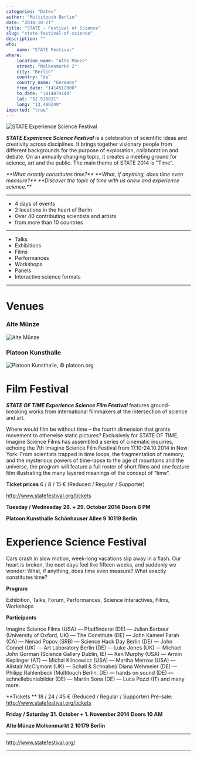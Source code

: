 ```yaml
---
categories: "Dates"
author: "Multitouch Berlin"
date: "2014-10-21"
title: "STATE - Festival of Science"
slug: "state-festival-of-science"
description: ""
who: 
    name: "STATE Festival"
where: 
    location_name: "Alte Münze"
    street: "Molkenmarkt 2"
    city: "Berlin"
    country: "de"
    country_name: "Germany"
    from_date: "1414512000"
    to_date: "1414879140"
    lat: "52.516831"
    long: "13.409249"
imported: "true"
---
```



![STATE Experience Science Festival](State-Festival.jpg) 

***STATE Experience Science Festival*** is a celebration of scientific ideas and creativity across disciplines. It brings together visionary people from different backgrounds for the purpose of exploration, collaboration and debate. On an annually changing topic, it creates a meeting ground for science, art and the public. The main theme of STATE 2014 is "Time".

*\*\*What exactly constitutes time?\*\**
*\*\*What, if anything, does time even measure?\*\**
*\*\*Discover the topic of time with us anew and experience science.\*\**

---

* 4 days of events
* 2 locations in the heart of Berlin
* Over 40 contributing scientists and artists
* from more than 10 countries

---

* Talks
* Exhibitions
* Films
* Performances
* Workshops
* Panels
* Interactive science formats

---
<!--break-->
#  **Venues**
###  **Alte Münze**
![Alte Münze](Download.jpg)

###  **Platoon Kunsthalle**
![Platoon Kunsthalle,  © platoon.org](PLATOON_KUNSTHALLE_BERLIN.jpg) 

#  **Film Festival**
***STATE OF TIME Experience Science Film Festival*** features ground-breaking works from international filmmakers at the intersection of science and art.

Where would film be without time – the fourth dimension that grants movement to otherwise static pictures? Exclusively for STATE OF TIME, Imagine Science Films has assembled a series of cinematic inquiries, echoing the 7th Imagine Science Film Festival from 17.10-24.10.2014 in New York: From scientists trapped in time loops, the fragmentation of memory, and the mysterious powers of time-lapse to the age of mountains and the universe, the program will feature a full roster of short films and one feature film illustrating the many layered meanings of the concept of “time”.

**Ticket prices**
6 / 8 / 15 € (Reduced / Regular / Supporter)

<http://www.statefestival.org/tickets>

**Tuesday / Wednesday**
**28. + 29. October 2014**
**Doors 6 PM**

**Platoon Kunsthalle**
**Schönhauser Allee 9**
**10119 Berlin**

#  **Experience Science Festival**
Cars crash in slow motion, week-long vacations slip away in a flash. Our heart is broken, the next days feel like fifteen weeks, and suddenly we wonder: What, if anything, does time even measure? What exactly constitutes time?

**Program**
 
Exhibition, Talks, Forum, Performances, Science Interactives, Films, Workshops

**Participants**
 
Imagine Science Films (USA) — Pfadfinderei (DE) — Julian Barbour (University of Oxford, UK) — The Constitute (DE) — John Kameel Farah (CA) — Nenad Popov (SRB) — Science Hack Day Berlin (DE) — John Connel (UK) — Art Laboratory Berlin (DE) — Luke Jones (UK) — Michael John Gorman (Science Gallery Dublin, IE) — Ken Murphy (USA) — Armin Keplinger (AT) — Michal Klincewicz (USA) — Martha Merrow (USA) — Alistair McClymont (UK) — Schall & Schnabel/ Diana Wehmeier (DE) — Philipp Rahlenbeck (Multitouch Berlin, DE) —  hands on sound (DE) — schnellebuntebilder (DE) — Martin Sona (DE) — Luca Pozzi (IT) and many more.

**Tickets **
18 / 24 / 45 € (Reduced / Regular / Supporter)
Pre-sale: <http://www.statefestival.org/tickets>

**Friday / Saturday**
**31. October + 1. November 2014**
**Doors 10 AM**

**Alte Münze**
**Molkenmarkt 2**
**10179 Berlin**

---

<http://www.statefestival.org/>

---